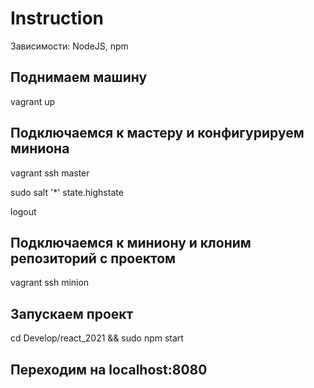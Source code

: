 # Instruction

Зависимости: NodeJS, npm

## Поднимаем машину
vagrant up

## Подключаемся к мастеру и конфигурируем миниона
vagrant ssh master

sudo salt '*' state.highstate

logout

## Подключаемся к миниону и клоним репозиторий с проектом
vagrant ssh minion

## Запускаем проект
cd Develop/react_2021 && sudo npm start

## Переходим на localhost:8080
